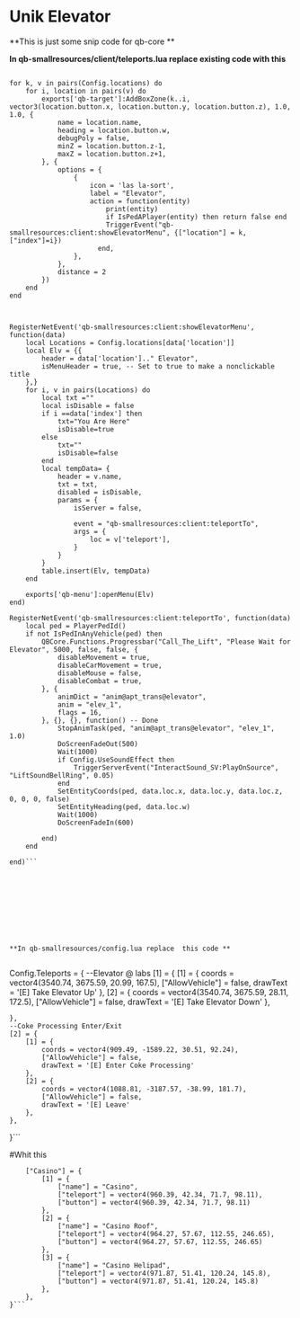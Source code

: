 # Unik Elevator


**This is just some snip code for qb-core **


**In qb-smallresources/client/teleports.lua replace existing code with this**

```local QBCore = exports['qb-core']:GetCoreObject()

for k, v in pairs(Config.locations) do
    for i, location in pairs(v) do
        exports['qb-target']:AddBoxZone(k..i, vector3(location.button.x, location.button.y, location.button.z), 1.0, 1.0, {
            name = location.name,
            heading = location.button.w,
            debugPoly = false,
            minZ = location.button.z-1,
            maxZ = location.button.z+1,
        }, {
            options = {
                {
                    icon = 'las la-sort',
                    label = "Elevator",
                    action = function(entity) 
                        print(entity)
                        if IsPedAPlayer(entity) then return false end
                        TriggerEvent("qb-smallresources:client:showElevatorMenu", {["location"] = k,["index"]=i})
                      end,
                },
            },
            distance = 2
        })
    end
end



RegisterNetEvent('qb-smallresources:client:showElevatorMenu', function(data)
    local Locations = Config.locations[data['location']]
    local Elv = {{
        header = data['location'].." Elevator",
        isMenuHeader = true, -- Set to true to make a nonclickable title
    },}
    for i, v in pairs(Locations) do
        local txt =""
        local isDisable = false
        if i ==data['index'] then
            txt="You Are Here"
            isDisable=true
        else
            txt=""
            isDisable=false
        end
        local tempData= {
            header = v.name,
            txt = txt,
            disabled = isDisable,
			params = {
                isServer = false,
                
                event = "qb-smallresources:client:teleportTo",
                args = {
                    loc = v['teleport'],
                }
            }
        }
        table.insert(Elv, tempData)
    end
    
    exports['qb-menu']:openMenu(Elv)
end)

RegisterNetEvent('qb-smallresources:client:teleportTo', function(data)
    local ped = PlayerPedId()
    if not IsPedInAnyVehicle(ped) then
        QBCore.Functions.Progressbar("Call_The_Lift", "Please Wait for Elevator", 5000, false, false, {
            disableMovement = true,
            disableCarMovement = true,
            disableMouse = false,
            disableCombat = true,
        }, {
            animDict = "anim@apt_trans@elevator",
            anim = "elev_1",
            flags = 16,
        }, {}, {}, function() -- Done
            StopAnimTask(ped, "anim@apt_trans@elevator", "elev_1", 1.0)
            DoScreenFadeOut(500)
            Wait(1000)
            if Config.UseSoundEffect then
                TriggerServerEvent("InteractSound_SV:PlayOnSource", "LiftSoundBellRing", 0.05)
            end
            SetEntityCoords(ped, data.loc.x, data.loc.y, data.loc.z, 0, 0, 0, false)
            SetEntityHeading(ped, data.loc.w)
            Wait(1000)
            DoScreenFadeIn(600)
            
        end)
    end
    
end)```










**In qb-smallresources/config.lua replace  this code ** 


```
Config.Teleports = {
    --Elevator @ labs
    [1] = {
        [1] = {
            coords = vector4(3540.74, 3675.59, 20.99, 167.5),
            ["AllowVehicle"] = false,
            drawText = '[E] Take Elevator Up'
        },
        [2] = {
            coords = vector4(3540.74, 3675.59, 28.11, 172.5),
            ["AllowVehicle"] = false,
            drawText = '[E] Take Elevator Down'
        },

    },
    --Coke Processing Enter/Exit
    [2] = {
        [1] = {
            coords = vector4(909.49, -1589.22, 30.51, 92.24),
            ["AllowVehicle"] = false,
            drawText = '[E] Enter Coke Processing'
        },
        [2] = {
            coords = vector4(1088.81, -3187.57, -38.99, 181.7),
            ["AllowVehicle"] = false,
            drawText = '[E] Leave'
        },
    },
}```


#Whit this

```Config.locations = {
    ["Casino"] = {
        [1] = {
            ["name"] = "Casino",
            ["teleport"] = vector4(960.39, 42.34, 71.7, 98.11),
            ["button"] = vector4(960.39, 42.34, 71.7, 98.11)
        },
        [2] = {
            ["name"] = "Casino Roof",
            ["teleport"] = vector4(964.27, 57.67, 112.55, 246.65),
            ["button"] = vector4(964.27, 57.67, 112.55, 246.65)
        },
        [3] = {
            ["name"] = "Casino Helipad",
            ["teleport"] = vector4(971.87, 51.41, 120.24, 145.8),
            ["button"] = vector4(971.87, 51.41, 120.24, 145.8)
        },
    },
}```
